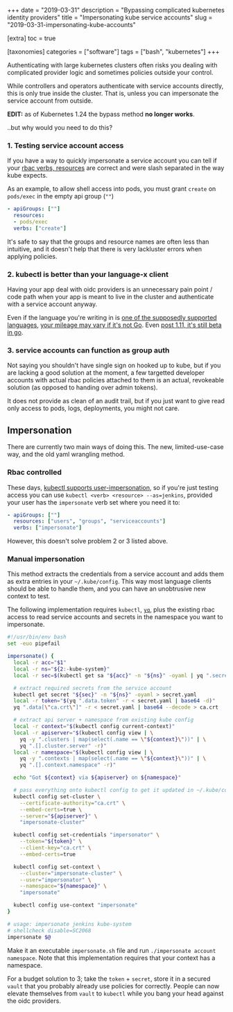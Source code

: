 +++
date = "2019-03-31"
description = "Bypassing complicated kubernetes identity providers"
title = "Impersonating kube service accounts"
slug = "2019-03-31-impersonating-kube-accounts"

[extra]
toc = true

[taxonomies]
categories = ["software"]
tags = ["bash", "kubernetes"]
+++

Authenticating with large kubernetes clusters often risks you dealing with complicated provider logic and sometimes policies outside your control.

While controllers and operators authenticate with service accounts directly, this is only true inside the cluster. That is, unless you can impersonate the service account from outside.

**EDIT:** as of Kubernetes 1.24 the bypass method **no longer works**.

..but why would you need to do this?

### 1. Testing service account access
If you have a way to quickly impersonate a service account you can tell if your [rbac verbs, resources](https://kubernetes.io/docs/reference/access-authn-authz/rbac/) are correct and were slash separated in the way kube expects.

As an example, to allow shell access into pods, you must grant `create` on `pods/exec` in the empty api group (`""`)

```yaml
- apiGroups: [""]
  resources:
  - pods/exec
  verbs: ["create"]
```

It's safe to say that the groups and resource names are often less than intuitive, and it doesn't help that there is very lackluster errors when applying policies.

### 2. kubectl is better than your language-x client
Having your app deal with oidc providers is an unnecessary pain point / code path when your app is meant to live in the cluster and authenticate with a service account anyway.

Even if the language you're writing in is [one of the supposedly supported languages](https://kubernetes.io/docs/reference/using-api/client-libraries/), [your mileage may vary if it's not Go](https://github.com/kubernetes-client/python/issues/628). Even [post 1.11, it's still beta in go](https://kubernetes.io/docs/reference/access-authn-authz/authentication/#client-go-credential-plugins).

### 3. service accounts can function as group auth
Not saying you shouldn't have single sign on hooked up to kube, but if you are lacking a good solution at the moment, a few targetted developer accounts with actual rbac policies attached to them is an actual, revokeable solution (as opposed to handing over admin tokens).

It does not provide as clean of an audit trail, but if you just want to give read only access to pods, logs, deployments, you might not care.

## Impersonation
There are currently two main ways of doing this. The new, limited-use-case way, and the old yaml wrangling method.

### Rbac controlled
These days, [kubectl supports user-impersonation](https://kubernetes.io/docs/reference/access-authn-authz/authentication/#user-impersonation), so if you're just testing access you can use `kubectl <verb> <resource> --as=jenkins`, provided your user has the `impersonate` verb set where you need it to:

```yaml
- apiGroups: [""]
  resources: ["users", "groups", "serviceaccounts"]
  verbs: ["impersonate"]
```

However, this doesn't solve problem 2 or 3 listed above.

### Manual impersonation
This method extracts the credentials from a service account and adds them as extra entries in your `~/.kube/config`. This way most language clients should be able to handle them, and you can have an unobtrusive new context to test.

The following implementation requires `kubectl`, [`yq`](https://github.com/kislyuk/yq#installation), plus the existing rbac access to read service accounts and secrets in the namespace you want to impersonate.

```sh
#!/usr/bin/env bash
set -euo pipefail

impersonate() {
  local -r acc="$1"
  local -r ns="${2:-kube-system}"
  local -r sec=$(kubectl get sa "${acc}" -n "${ns}" -oyaml | yq ".secrets[0].name" -r)

  # extract required secrets from the service account
  kubectl get secret "${sec}" -n "${ns}" -oyaml > secret.yaml
  local -r token="$(yq ".data.token" -r < secret.yaml | base64 -d)"
  yq ".data[\"ca.crt\"]" -r < secret.yaml | base64 --decode > ca.crt

  # extract api server + namespace from existing kube config
  local -r context="$(kubectl config current-context)"
  local -r apiserver="$(kubectl config view | \
    yq -y ".clusters | map(select(.name == \"${context}\"))" | \
    yq ".[].cluster.server" -r)"
  local -r namespace="$(kubectl config view | \
    yq -y ".contexts | map(select(.name == \"${context}\"))" | \
    yq ".[].context.namespace" -r)"

  echo "Got ${context} via ${apiserver} on ${namespace}"

  # pass everything onto kubectl config to get it updated in ~/.kube/config
  kubectl config set-cluster \
    --certificate-authority="ca.crt" \
    --embed-certs=true \
    --server="${apiserver}" \
    "impersonate-cluster"

  kubectl config set-credentials "impersonator" \
    --token="${token}" \
    --client-key="ca.crt" \
    --embed-certs=true

  kubectl config set-context \
    --cluster="impersonate-cluster" \
    --user="impersonator" \
    --namespace="${namespace}" \
    "impersonate"

  kubectl config use-context "impersonate"
}

# usage: impersonate jenkins kube-system
# shellcheck disable=SC2068
impersonate $@
```

Make it an executable `impersonate.sh` file and run `./impersonate account namespace`. Note that this implementation requires that your context has a namespace.

For a budget solution to 3; take the `token` + `secret`, store it in a secured `vault` that you probably already use policies for correctly. People can now elevate themselves from `vault` to `kubectl` while you bang your head against the oidc providers.
